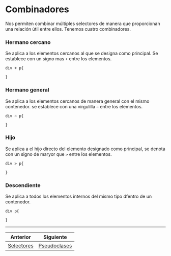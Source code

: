 # Combinadores
Nos permiten combinar múltiples selectores de manera que proporcionan una relación útil entre ellos. Tenemos cuatro combinadores.


### Hermano cercano 
Se aplica a los elementos cercanos al que se designa como principal. Se establece con un signo mas `+` entre los elementos.

```
div + p{

}
```

### Hermano general
Se aplica a los elementos cercanos de manera general con el mismo contenedor. se establece con una virgulilla `~` entre los elementos.

```
div ~ p{

}
```

### Hijo
Se aplica a el hijo directo del elemento designado como principal, se denota con un signo de maryor que `>` entre los elementos.

```
div > p{

}
```

### Descendiente
Se aplica a todos los elementos internos del mismo tipo dfentro de un contenedor.

```
div p{

}
```
***

| Anterior                   | Siguiente                     |
|----------------------------|-------------------------------|
| [Selectores](/selectores/) | [Pseudoclases](/pseudos/)|
